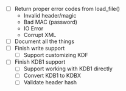 * [ ] Return proper error codes from load_file()
    * Invalid header/magic
    * Bad MAC (password)
    * IO Error
    * Corrupt XML
* [ ] Document all the things
* [ ] Finish write support
    * [ ] Support customizing KDF
* [ ] Finish KDB1 support
    * [ ] Support working with KDB1 directly
    * [ ] Convert KDB1 to KDBX
    * [ ] Validate header hash
